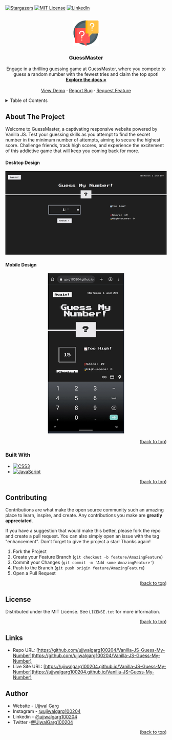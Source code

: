 <!-- Improved compatibility of back to top link: See: https://github.com/othneildrew/Best-README-Template/pull/73 -->

<a id="readme-top"></a>

<!-- PROJECT SHIELDS -->

[![Stargazers][stars-shield]][stars-url]
[![MIT License][license-shield]][license-url]
[![LinkedIn][linkedin-shield]][linkedin-url]

<!-- PROJECT LOGO -->
<br />
<div align="center">
  <a href="https://github.com/ujjwalgarg100204/Vanilla-JS-Guess-My-Number">
    <img src="./images/logo.png" alt="Logo" width="80" height="80">
  </a>

<h3 align="center">GuessMaster</h3>

  <p align="center">
    Engage in a thrilling guessing game at GuessMaster, where you compete to guess a random number with the fewest tries and claim the top spot!
    <br />
    <a href="https://github.com/ujjwalgarg100204/Vanilla-JS-Guess-My-Number"><strong>Explore the docs »</strong></a>
    <br />
    <br />
    <a href="https://ujjwalgarg100204.github.io/Vanilla-JS-Guess-My-Number">View Demo</a>
    ·
    <a href="https://github.com/ujjwalgarg100204/Vanilla-JS-Guess-My-Number/issues">Report Bug</a>
    ·
    <a href="https://github.com/ujjwalgarg100204/Vanilla-JS-Guess-My-Number/issues">Request Feature</a>
  </p>
</div>

<!-- TABLE OF CONTENTS -->
<details>
  <summary>Table of Contents</summary>
  <ol>
    <li>
      <a href="#about-the-project">About The Project</a>
      <ul>
        <li><a href="#built-with">Built With</a></li>
      </ul>
    </li>
    <li><a href="#contributing">Contributing</a></li>
    <li><a href="#license">License</a></li>
    <li><a href="#contact">Author</a></li>
  </ol>
</details>

<!-- ABOUT THE PROJECT -->

## About The Project

Welcome to GuessMaster, a captivating responsive website powered by Vanilla JS. Test your guessing skills as you attempt to find the secret number in the minimum number of attempts, aiming to secure the highest score. Challenge friends, track high scores, and experience the excitement of this addictive game that will keep you coming back for more.

#### Desktop Design

<p align="center">
  <img src="./images/desktop-view.gif" alt="desktop view" width="600"  />
</p>

#### Mobile Design

<p align="center">
	<img src="./images/mobile-view.gif" alt="mobile view" height="500" /> 
</p>

<p align="right">(<a href="#readme-top">back to top</a>)</p>

### Built With

-   [![CSS3][css3-shield]][css3-url]
-   [![JavaScript][js-sheild]][javascript-url]

<p align="right">(<a href="#readme-top">back to top</a>)</p>

<!-- CONTRIBUTING -->

## Contributing

Contributions are what make the open source community such an amazing place to learn, inspire, and create. Any contributions you make are **greatly appreciated**.

If you have a suggestion that would make this better, please fork the repo and create a pull request. You can also simply open an issue with the tag "enhancement".
Don't forget to give the project a star! Thanks again!

1. Fork the Project
2. Create your Feature Branch (`git checkout -b feature/AmazingFeature`)
3. Commit your Changes (`git commit -m 'Add some AmazingFeature'`)
4. Push to the Branch (`git push origin feature/AmazingFeature`)
5. Open a Pull Request

<p align="right">(<a href="#readme-top">back to top</a>)</p>

<!-- LICENSE -->

## License

Distributed under the MIT License. See `LICENSE.txt` for more information.

<p align="right">(<a href="#readme-top">back to top</a>)</p>

## Links

-   Repo URL: [https://github.com/ujjwalgarg100204/Vanilla-JS-Guess-My-Number](https://github.com/ujjwalgarg100204/Vanilla-JS-Guess-My-Number)
-   Live Site URL: [https://ujjwalgarg100204.github.io/Vanilla-JS-Guess-My-Number](https://ujjwalgarg100204.github.io/Vanilla-JS-Guess-My-Number)

<!-- AUTHOR -->

## Author

-   Website - [Ujjwal Garg](https://github.com/ujjwalgarg100204)
-   Instagram - [@ujjwalgarg100204](https://www.instagram.com/ujjwalgarg100204/)
-   Linkedin - [@ujjwalgarg100204](https://www.linkedin.com/in/ujjwal-garg-3a5639243/)
-   Twitter -[@UjwalGarg100204](https://twitter.com/UjwalGarg100204)

<p align="right">(<a href="#readme-top">back to top</a>)</p>

<!-- MARKDOWN LINKS & IMAGES -->
<!-- https://www.markdownguide.org/basic-syntax/#reference-style-links -->

[stars-shield]: https://img.shields.io/github/stars/ujjwalgarg100204/Vanilla-JS-Guess-My-Number.svg?style=for-the-badge
[stars-url]: https://github.com/ujjwalgarg100204/Vanilla-JS-Guess-My-Number/stargazers
[license-shield]: https://img.shields.io/github/license/ujjwalgarg100204/Vanilla-JS-Guess-My-Number.svg?style=for-the-badge
[license-url]: https://github.com/ujjwalgarg100204/Vanilla-JS-Guess-My-Number/blob/master/LICENSE.txt
[linkedin-shield]: https://img.shields.io/badge/-LinkedIn-black.svg?style=for-the-badge&logo=linkedin&colorB=555
[linkedin-url]: https://www.linkedin.com/in/ujjwal-garg-3a5639243
[css3-shield]: https://img.shields.io/badge/CSS3-1572B6?style=for-the-badge&logo=css3&logoColor=white
[css3-url]: https://www.tutorialspoint.com/css/css3_tutorial.htm
[js-sheild]: https://img.shields.io/badge/JavaScript-F7DF1E?style=for-the-badge&logo=javascript&logoColor=black
[javascript-url]: https://developer.mozilla.org/en-US/docs/Web/JavaScript
